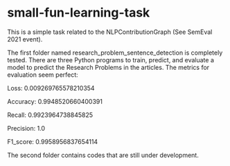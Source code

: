 # small-fun-learning-task

This is a simple task related to the NLPContributionGraph (See SemEval 2021 event).

The first folder named research_problem_sentence_detection is completely tested. There are three Python programs to train, predict, and evaluate
a model to predict the Research Problems in the articles. The metrics for evaluation seem perfect:

Loss: 0.009269765578210354

Accuracy: 0.9948520660400391

Recall: 0.9923964738845825

Precision: 1.0

F1_score: 0.9958956837654114

The second folder contains codes that are still under development.
